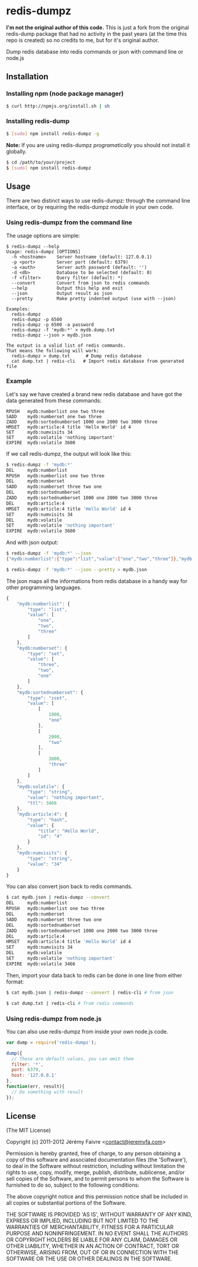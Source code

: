 # redis-dumpz

**I'm not the original author of this code.** This is just a fork from the original redis-dump package that had no activity in the past years (at the time this repo is created) so no credits to me, but for it's original author. 

Dump redis database into redis commands or json with command line or node.js

## Installation

### Installing npm (node package manager)
``` bash
$ curl http://npmjs.org/install.sh | sh
```

### Installing redis-dump
``` bash
$ [sudo] npm install redis-dumpz -g
```

**Note:** If you are using redis-dumpz _programatically_ you should not install it globally.

``` bash
$ cd /path/to/your/project
$ [sudo] npm install redis-dumpz
```

## Usage
There are two distinct ways to use redis-dumpz: through the command line interface, or by requiring the redis-dumpz module in your own code.

### Using redis-dumpz from the command line
The usage options are simple:

```
$ redis-dumpz --help
Usage: redis-dumpz [OPTIONS]
  -h <hostname>    Server hostname (default: 127.0.0.1)
  -p <port>        Server port (default: 6379)
  -a <auth>        Server auth password (default: '')
  -d <db>          Database to be selected (default: 0)
  -f <filter>      Query filter (default: *)
  --convert        Convert from json to redis commands
  --help           Output this help and exit
  --json           Output result as json
  --pretty         Make pretty indented output (use with --json)

Examples:
  redis-dumpz
  redis-dumpz -p 6500
  redis-dumpz -p 6500 -a password
  redis-dumpz -f 'mydb:*' > mydb.dump.txt
  redis-dumpz --json > mydb.json

The output is a valid list of redis commands.
That means the following will work:
  redis-dumpz > dump.txt      # Dump redis database
  cat dump.txt | redis-cli   # Import redis database from generated file
```

### Example
Let's say we have created a brand new redis database and have got the data generated from these commands:

```
RPUSH   mydb:numberlist one two three
SADD    mydb:numberset one two three
ZADD    mydb:sortednumberset 1000 one 2000 two 3000 three
HMSET   mydb:article:4 title 'Hello World' id 4
SET     mydb:numvisits 34
SET     mydb:volatile 'nothing important'
EXPIRE  mydb:volatile 3600
```

If we call redis-dumpz, the output will look like this:

``` bash
$ redis-dumpz -f 'mydb:*'
DEL     mydb:numberlist
RPUSH   mydb:numberlist one two three
DEL     mydb:numberset
SADD    mydb:numberset three two one
DEL     mydb:sortednumberset
ZADD    mydb:sortednumberset 1000 one 2000 two 3000 three
DEL     mydb:article:4
HMSET   mydb:article:4 title 'Hello World' id 4
SET     mydb:numvisits 34
DEL     mydb:volatile
SET     mydb:volatile 'nothing important'
EXPIRE  mydb:volatile 3600
```

And with json output:

``` bash
$ redis-dumpz -f 'mydb:*' --json
{"mydb:numberlist":{"type":"list","value":["one","two","three"]},"mydb:numberset":{"type":"set","value":["three","two","one"]},"mydb:sortednumberset":{"type":"zset","value":[[1000,"one"],[2000,"two"],[3000,"three"]]},"mydb:volatile":{"type":"string","value":"nothing important","ttl":3466},"mydb:article:4":{"type":"hash","value":{"title":"Hello World","id":"4"}},"mydb:numvisits":{"type":"string","value":"34"}}

$ redis-dumpz -f 'mydb:*' --json --pretty > mydb.json
```

The json maps all the informations from redis database in a handy way for other programming languages.

``` js
{
    "mydb:numberlist": {
        "type": "list",
        "value": [
            "one",
            "two",
            "three"
        ]
    },
    "mydb:numberset": {
        "type": "set",
        "value": [
            "three",
            "two",
            "one"
        ]
    },
    "mydb:sortednumberset": {
        "type": "zset",
        "value": [
            [
                1000,
                "one"
            ],
            [
                2000,
                "two"
            ],
            [
                3000,
                "three"
            ]
        ]
    },
    "mydb:volatile": {
        "type": "string",
        "value": "nothing important",
        "ttl": 3466
    },
    "mydb:article:4": {
        "type": "hash",
        "value": {
            "title": "Hello World",
            "id": "4"
        }
    },
    "mydb:numvisits": {
        "type": "string",
        "value": "34"
    }
}
```

You can also convert json back to redis commands.

``` bash
$ cat mydb.json | redis-dumpz --convert
DEL     mydb:numberlist
RPUSH   mydb:numberlist one two three
DEL     mydb:numberset
SADD    mydb:numberset three two one
DEL     mydb:sortednumberset
ZADD    mydb:sortednumberset 1000 one 2000 two 3000 three
DEL     mydb:article:4
HMSET   mydb:article:4 title 'Hello World' id 4
SET     mydb:numvisits 34
DEL     mydb:volatile
SET     mydb:volatile 'nothing important'
EXPIRE  mydb:volatile 3466
```

Then, import your data back to redis can be done in one line from either format:

``` bash
$ cat mydb.json | redis-dumpz --convert | redis-cli # from json

$ cat dump.txt | redis-cli # from redis commands
```

### Using redis-dumpz from node.js
You can also use redis-dumpz from inside your own node.js code.

``` js
var dump = require('redis-dumpz');

dump({
  // These are default values, you can omit them
  filter: '*',
  port: 6379,
  host: '127.0.0.1'
},
function(err, result){
  // Do something with result
});
```

## License

(The MIT License)

Copyright (c) 2011-2012 Jérémy Faivre &lt;contact@jeremyfa.com&gt;

Permission is hereby granted, free of charge, to any person obtaining
a copy of this software and associated documentation files (the
'Software'), to deal in the Software without restriction, including
without limitation the rights to use, copy, modify, merge, publish,
distribute, sublicense, and/or sell copies of the Software, and to
permit persons to whom the Software is furnished to do so, subject to
the following conditions:

The above copyright notice and this permission notice shall be
included in all copies or substantial portions of the Software.

THE SOFTWARE IS PROVIDED 'AS IS', WITHOUT WARRANTY OF ANY KIND,
EXPRESS OR IMPLIED, INCLUDING BUT NOT LIMITED TO THE WARRANTIES OF
MERCHANTABILITY, FITNESS FOR A PARTICULAR PURPOSE AND NONINFRINGEMENT.
IN NO EVENT SHALL THE AUTHORS OR COPYRIGHT HOLDERS BE LIABLE FOR ANY
CLAIM, DAMAGES OR OTHER LIABILITY, WHETHER IN AN ACTION OF CONTRACT,
TORT OR OTHERWISE, ARISING FROM, OUT OF OR IN CONNECTION WITH THE
SOFTWARE OR THE USE OR OTHER DEALINGS IN THE SOFTWARE.
